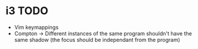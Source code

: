 # i3 TODO

- Vim keymappings
- Compton -> Different instances of the same program shouldn't have the same shadow (the focus should be independant from the program)
